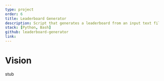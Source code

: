 ```yaml
---
type: project
order: 6
title: Leaderboard Generator
description: Script that generates a leaderboard from an input text file with categories.
stack: [Python, Bash]
github: leaderboard-generator
link: 
---
```


# Vision

stub
